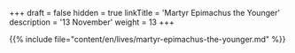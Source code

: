 +++
draft = false
hidden = true
linkTitle = 'Martyr Epimachus the Younger'
description = '13 November'
weight = 13
+++

{{% include file="content/en/lives/martyr-epimachus-the-younger.md" %}}
